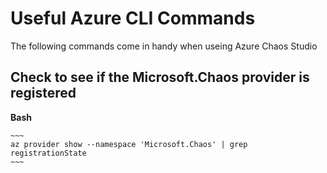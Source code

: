 # Useful Azure CLI Commands
The following commands come in handy when useing Azure Chaos Studio

## Check to see if the Microsoft.Chaos provider is registered <br>

**Bash** <br>

    ~~~
    az provider show --namespace 'Microsoft.Chaos' | grep registrationState
    ~~~


    
    
